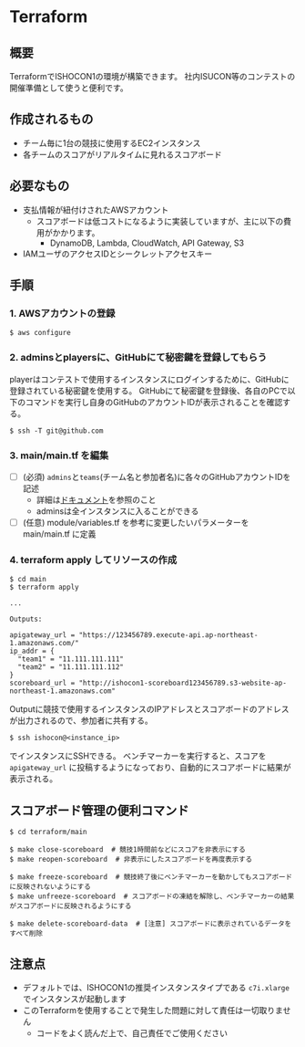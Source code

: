# Terraform

## 概要

TerraformでISHOCON1の環境が構築できます。
社内ISUCON等のコンテストの開催準備として使うと便利です。

## 作成されるもの
* チーム毎に1台の競技に使用するEC2インスタンス
* 各チームのスコアがリアルタイムに見れるスコアボード

## 必要なもの

- 支払情報が紐付けされたAWSアカウント
  - スコアボードは低コストになるように実装していますが、主に以下の費用がかかります。
    - DynamoDB, Lambda, CloudWatch, API Gateway, S3
- IAMユーザのアクセスIDとシークレットアクセスキー

## 手順

### 1. AWSアカウントの登録

```shell
$ aws configure
```

### 2. adminsとplayersに、GitHubにて秘密鍵を登録してもらう

playerはコンテストで使用するインスタンスにログインするために、GitHubに登録されている秘密鍵を使用する。
GitHubにて秘密鍵を登録後、各自のPCで以下のコマンドを実行し自身のGitHubのアカウントIDが表示されることを確認する。

```shell
$ ssh -T git@github.com
```

### 3. main/main.tf を編集

- [ ] (必須) `admins`と`teams`(チーム名と参加者名)に各々のGitHubアカウントIDを記述
  - 詳細は[ドキュメント](https://docs.github.com/ja/github/authenticating-to-github/connecting-to-github-with-ssh)を参照のこと
  - adminsは全インスタンスに入ることができる
- [ ] (任意) module/variables.tf を参考に変更したいパラメーターを main/main.tf に定義

### 4. terraform apply してリソースの作成

```shell
$ cd main
$ terraform apply

...

Outputs:

apigateway_url = "https://123456789.execute-api.ap-northeast-1.amazonaws.com/"
ip_addr = {
  "team1" = "11.111.111.111"
  "team2" = "11.111.111.112"
}
scoreboard_url = "http://ishocon1-scoreboard123456789.s3-website-ap-northeast-1.amazonaws.com"
```

Outputに競技で使用するインスタンスのIPアドレスとスコアボードのアドレスが出力されるので、参加者に共有する。

```
$ ssh ishocon@<instance_ip>
```

でインスタンスにSSHできる。
ベンチマーカーを実行すると、スコアを `apigateway_url` に投稿するようになっており、自動的にスコアボードに結果が表示される。

## スコアボード管理の便利コマンド

```
$ cd terraform/main

$ make close-scoreboard  # 競技1時間前などにスコアを非表示にする
$ make reopen-scoreboard  # 非表示にしたスコアボードを再度表示する

$ make freeze-scoreboard  # 競技終了後にベンチマーカーを動かしてもスコアボードに反映されないようにする
$ make unfreeze-scoreboard  # スコアボードの凍結を解除し、ベンチマーカーの結果がスコアボードに反映されるようにする

$ make delete-scoreboard-data  # [注意] スコアボードに表示されているデータをすべて削除
```


## 注意点

- デフォルトでは、ISHOCON1の推奨インスタンスタイプである `c7i.xlarge` でインスタンスが起動します
- このTerraformを使用することで発生した問題に対して責任は一切取りません
  - コードをよく読んだ上で、自己責任でご使用ください
